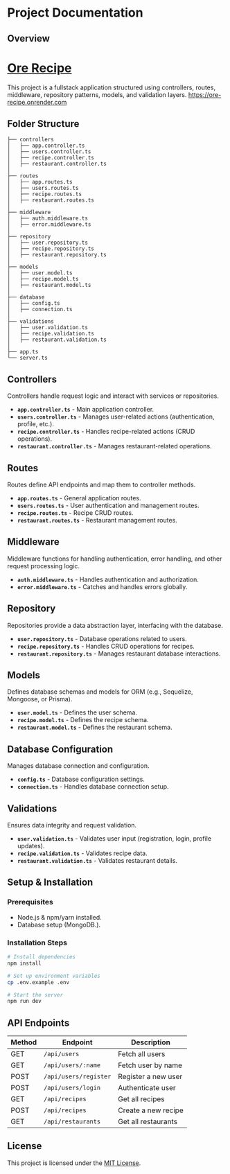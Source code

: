 # Project Documentation

## Overview

# [Ore Recipe](https://ore-recipe.onrender.com/)

This project is a fullstack application structured using controllers, routes, middleware, repository patterns, models, and validation layers. https://ore-recipe.onrender.com

## Folder Structure

```
├── controllers
│   ├── app.controller.ts
│   ├── users.controller.ts
│   ├── recipe.controller.ts
│   ├── restaurant.controller.ts
│
├── routes
│   ├── app.routes.ts
│   ├── users.routes.ts
│   ├── recipe.routes.ts
│   ├── restaurant.routes.ts
│
├── middleware
│   ├── auth.middleware.ts
│   ├── error.middleware.ts
│
├── repository
│   ├── user.repository.ts
│   ├── recipe.repository.ts
│   ├── restaurant.repository.ts
│
├── models
│   ├── user.model.ts
│   ├── recipe.model.ts
│   ├── restaurant.model.ts
│
├── database
│   ├── config.ts
│   ├── connection.ts
│
├── validations
│   ├── user.validation.ts
│   ├── recipe.validation.ts
│   ├── restaurant.validation.ts
│
├── app.ts
└── server.ts
```

## Controllers

Controllers handle request logic and interact with services or repositories.

- **`app.controller.ts`** - Main application controller.
- **`users.controller.ts`** - Manages user-related actions (authentication, profile, etc.).
- **`recipe.controller.ts`** - Handles recipe-related actions (CRUD operations).
- **`restaurant.controller.ts`** - Manages restaurant-related operations.

## Routes

Routes define API endpoints and map them to controller methods.

- **`app.routes.ts`** - General application routes.
- **`users.routes.ts`** - User authentication and management routes.
- **`recipe.routes.ts`** - Recipe CRUD routes.
- **`restaurant.routes.ts`** - Restaurant management routes.

## Middleware

Middleware functions for handling authentication, error handling, and other request processing logic.

- **`auth.middleware.ts`** - Handles authentication and authorization.
- **`error.middleware.ts`** - Catches and handles errors globally.

## Repository

Repositories provide a data abstraction layer, interfacing with the database.

- **`user.repository.ts`** - Database operations related to users.
- **`recipe.repository.ts`** - Handles CRUD operations for recipes.
- **`restaurant.repository.ts`** - Manages restaurant database interactions.

## Models

Defines database schemas and models for ORM (e.g., Sequelize, Mongoose, or Prisma).

- **`user.model.ts`** - Defines the user schema.
- **`recipe.model.ts`** - Defines the recipe schema.
- **`restaurant.model.ts`** - Defines the restaurant schema.

## Database Configuration

Manages database connection and configuration.

- **`config.ts`** - Database configuration settings.
- **`connection.ts`** - Handles database connection setup.

## Validations

Ensures data integrity and request validation.

- **`user.validation.ts`** - Validates user input (registration, login, profile updates).
- **`recipe.validation.ts`** - Validates recipe data.
- **`restaurant.validation.ts`** - Validates restaurant details.

## Setup & Installation

### Prerequisites

- Node.js & npm/yarn installed.
- Database setup (MongoDB.).

### Installation Steps

```sh
# Install dependencies
npm install

# Set up environment variables
cp .env.example .env

# Start the server
npm run dev
```

## API Endpoints

| Method | Endpoint              | Description         |
| ------ | --------------------- | ------------------- |
| GET    | `/api/users`          | Fetch all users     |
| GET    | `/api/users/:name`    | Fetch user by name  |
| POST   | `/api/users/register` | Register a new user |
| POST   | `/api/users/login`    | Authenticate user   |
| GET    | `/api/recipes`        | Get all recipes     |
| POST   | `/api/recipes`        | Create a new recipe |
| GET    | `/api/restaurants`    | Get all restaurants |

## License

This project is licensed under the [MIT License](LICENSE).
